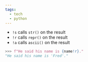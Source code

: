 ```yaml
---
tags:
  - tech
  - python
---
```

- `!s` calls `str()` on the result
- `!r` calls `repr()` on the result
- `!a` calls `ascii()` on the result

```python
>>> f"He said his name is {name!r}."
"He said his name is 'Fred'."
```

